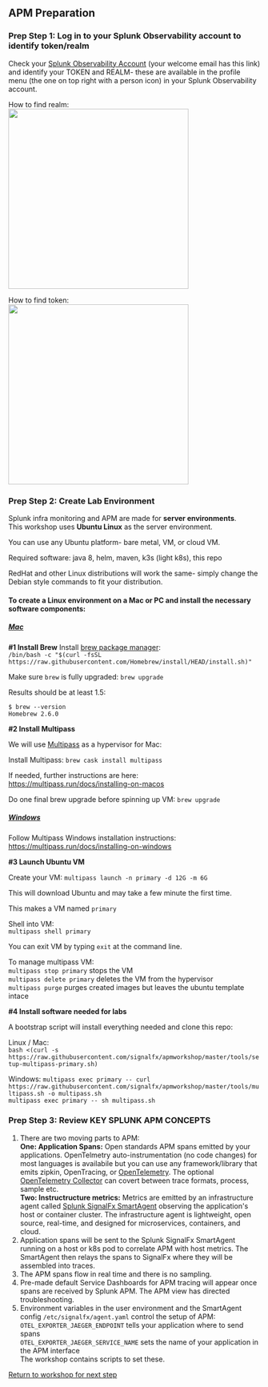 ## APM Preparation

### Prep Step 1: Log in to your Splunk Observability account to identify token/realm  

Check your [Splunk Observability Account](https://login.signalfx.com) (your welcome email has this link) and identify your TOKEN and REALM- these are available in the profile menu (the one on top right with a person icon) in your Splunk Observability  account.

How to find realm:  
<img src="../../../assets/org.png" width="360" />  

How to find token:  
<img src="../../../assets/token.png" width="360" />  


### Prep Step 2: Create Lab Environment  

Splunk infra monitoring and APM are made for **server environments**.  
This workshop uses **Ubuntu Linux** as the server environment.

You can use any Ubuntu platform- bare metal, VM, or cloud VM.

Required software: java 8, helm, maven, k3s (light k8s), this repo

RedHat and other Linux distributions will work the same- simply change the Debian style commands to fit your distribution.

#### To create a Linux environment on a Mac or PC and install the necessary software components:

##### <ins>Mac</ins>

**#1 Install Brew**
Install [brew package manager](https://brew.sh):  
`/bin/bash -c "$(curl -fsSL https://raw.githubusercontent.com/Homebrew/install/HEAD/install.sh)"` 

Make sure `brew` is fully upgraded: `brew upgrade`

Results should be at least 1.5:
```
$ brew --version
Homebrew 2.6.0
```

**#2 Install Multipass**

We will use [Multipass](https://multipass.run) as a hypervisor for Mac: 

Install Multipass: `brew cask install multipass`

If needed, further instructions are here: https://multipass.run/docs/installing-on-macos

Do one final brew upgrade before spinning up VM: `brew upgrade`

##### <ins>Windows</ins>

Follow Multipass Windows installation instructions: https://multipass.run/docs/installing-on-windows

**#3 Launch Ubuntu VM**

Create your VM: `multipass launch -n primary -d 12G -m 6G`

This will download Ubuntu and may take a few minute the first time.

This makes a VM named `primary`

Shell into VM:  
`multipass shell primary`

You can exit VM by typing `exit` at the command line.

To manage multipass VM:  
`multipass stop primary` stops the VM  
`multipass delete primary` deletes the VM from the hypervisor  
`multipass purge` purges created images but leaves the ubuntu template intace  

**#4 Install software needed for labs**

A bootstrap script will install everything needed and clone this repo:

Linux / Mac:  
`bash <(curl -s https://raw.githubusercontent.com/signalfx/apmworkshop/master/tools/setup-multipass-primary.sh)`

Windows:
`multipass exec primary -- curl https://raw.githubusercontent.com/signalfx/apmworkshop/master/tools/multipass.sh -o multipass.sh`  
`multipass exec primary -- sh multipass.sh`

### Prep Step 3: Review KEY SPLUNK APM CONCEPTS

1. There are two moving parts to APM:    
   **One: Application Spans:** Open standards APM spans emitted by your applications. OpenTelmetry auto-instrumentation (no code changes) for most languages is availabile but you can use any framework/library that emits zipkin, OpenTracing, or [OpenTelemetry](https://opentelemtry.io). The optional [OpenTelemetry Collector](https://github.com/open-telemetry/opentelemetry-collector) can covert between trace formats, process, sample etc.  
   **Two: Instructructure metrics:** Metrics are emitted by an infrastructure agent called [Splunk SignalFx SmartAgent](https://docs.signalfx.com/en/latest/integrations/agent/agent-install-methods.html) observing the application's host or container cluster. The infrastructure agent is lightweight, open source, real-time, and designed for microservices, containers, and cloud.   
2. Application spans will be sent to the Splunk SignalFx SmartAgent running on a host or k8s pod to correlate APM with host metrics. The SmartAgent then relays the spans to SignalFx where they will be assembled into traces.   
3. The APM spans flow in real time and there is no sampling.  
4. Pre-made default Service Dashboards for APM tracing will appear once spans are received by Splunk APM. The APM view has directed troubleshooting. 
5. Environment variables in the user environment and the SmartAgent config `/etc/signalfx/agent.yaml` control the setup of APM:      
`OTEL_EXPORTER_JAEGER_ENDPOINT` tells your application where to send spans  
`OTEL_EXPORTER_JAEGER_SERVICE_NAME` sets the name of your application in the APM interface  
The workshop contains scripts to set these.

[Return to workshop for next step](../README.md)
